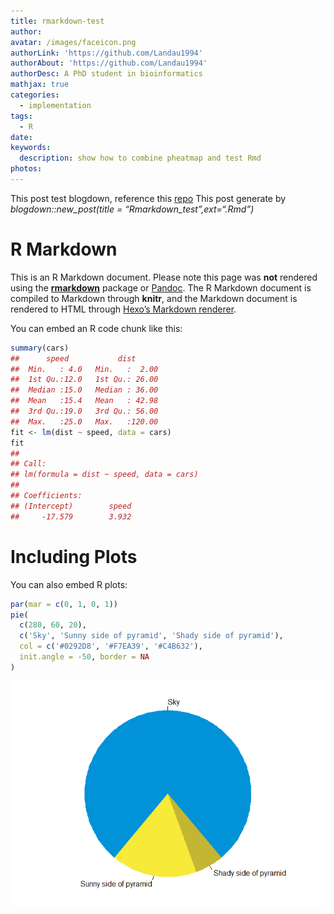 ```yaml
---
title: rmarkdown-test
author:
avatar: /images/faceicon.png
authorLink: 'https://github.com/Landau1994'
authorAbout: 'https://github.com/Landau1994'
authorDesc: A PhD student in bioinformatics
mathjax: true
categories:
  - implementation
tags:
  - R
date:
keywords:
  description: show how to combine pheatmap and test Rmd
photos:
---
```


This post test blogdown, reference this
[repo](https://github.com/yihui/blogdown-hexo) This post generate by
*blogdown::new\_post(title = “Rmarkdown\_test”,ext=“.Rmd”)*

# R Markdown

This is an R Markdown document. Please note this page was **not**
rendered using the [**rmarkdown**](http://rmarkdown.rstudio.com) package
or [Pandoc](http://pandoc.org). The R Markdown document is compiled to
Markdown through **knitr**, and the Markdown document is rendered to
HTML through [Hexo’s Markdown
renderer](https://github.com/hexojs/hexo-renderer-marked).

You can embed an R code chunk like this:

``` r
summary(cars)
##      speed           dist       
##  Min.   : 4.0   Min.   :  2.00  
##  1st Qu.:12.0   1st Qu.: 26.00  
##  Median :15.0   Median : 36.00  
##  Mean   :15.4   Mean   : 42.98  
##  3rd Qu.:19.0   3rd Qu.: 56.00  
##  Max.   :25.0   Max.   :120.00
fit <- lm(dist ~ speed, data = cars)
fit
## 
## Call:
## lm(formula = dist ~ speed, data = cars)
## 
## Coefficients:
## (Intercept)        speed  
##     -17.579        3.932
```

# Including Plots

You can also embed R plots:

``` r
par(mar = c(0, 1, 0, 1))
pie(
  c(280, 60, 20),
  c('Sky', 'Sunny side of pyramid', 'Shady side of pyramid'),
  col = c('#0292D8', '#F7EA39', '#C4B632'),
  init.angle = -50, border = NA
)
```

![](/figure/posts/rmarkdown-test_files/figure-gfm/pie-1.png)<!-- -->
